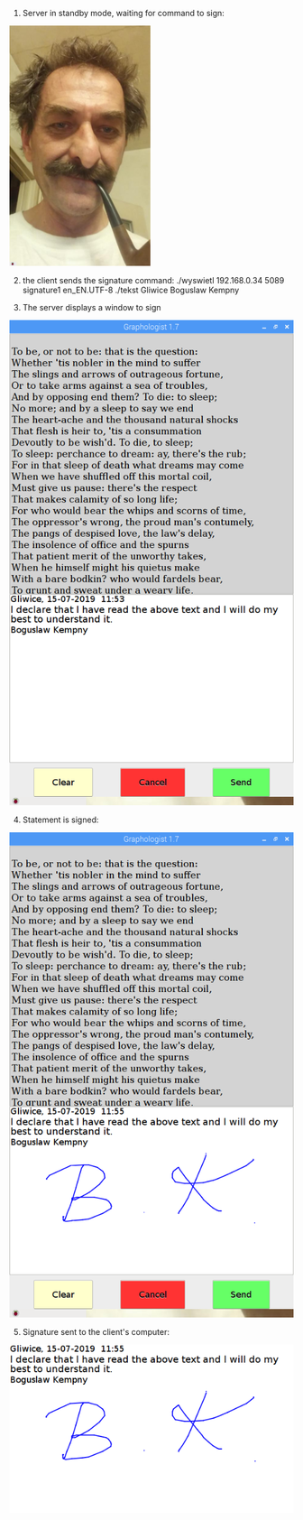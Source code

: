 1. Server in standby mode, waiting for command to sign:

![Server is waiting ](/screenshots/standby.png?raw=true "Waiting")

2. the client sends the signature command:
./wyswietl 192.168.0.34 5089 signature1 en_EN.UTF-8 ./tekst Gliwice Boguslaw Kempny

3. The server displays a window to sign

![Server is waiting fo sign ](/screenshots/ready_to_sign.png?raw=true "signing")

4. Statement is signed:

![Signed ](/screenshots/signed.png?raw=true "signing")

5. Signature sent to the client's computer:

![Signature](/screenshots/signature1.png?raw=true "signature")
